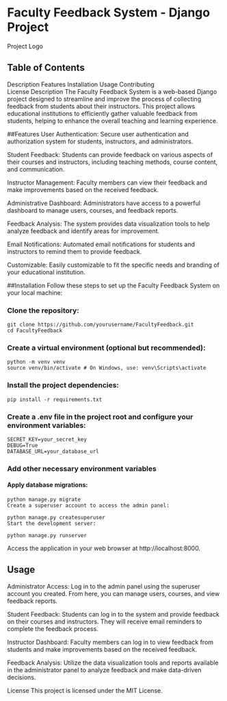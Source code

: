 # Faculty Feedback System - Django Project

Project Logo

## Table of Contents

Description
Features
Installation
Usage
Contributing  
License
Description
The Faculty Feedback System is a web-based Django project designed to streamline and improve the process of collecting feedback from students about their instructors. This project allows educational institutions to efficiently gather valuable feedback from students, helping to enhance the overall teaching and learning experience.

##Features
User Authentication: Secure user authentication and authorization system for students, instructors, and administrators.

Student Feedback: Students can provide feedback on various aspects of their courses and instructors, including teaching methods, course content, and communication.

Instructor Management: Faculty members can view their feedback and make improvements based on the received feedback.

Administrative Dashboard: Administrators have access to a powerful dashboard to manage users, courses, and feedback reports.

Feedback Analysis: The system provides data visualization tools to help analyze feedback and identify areas for improvement.

Email Notifications: Automated email notifications for students and instructors to remind them to provide feedback.

Customizable: Easily customizable to fit the specific needs and branding of your educational institution.

##Installation
Follow these steps to set up the Faculty Feedback System on your local machine:

### Clone the repository:

```shell
git clone https://github.com/yourusername/FacultyFeedback.git
cd FacultyFeedback
```

### Create a virtual environment (optional but recommended):

```shell
python -m venv venv
source venv/bin/activate # On Windows, use: venv\Scripts\activate
```

### Install the project dependencies:

```shell
pip install -r requirements.txt
```

### Create a .env file in the project root and configure your environment variables:

```shell
SECRET_KEY=your_secret_key
DEBUG=True
DATABASE_URL=your_database_url
```

### Add other necessary environment variables

#### Apply database migrations:

```shell
python manage.py migrate
Create a superuser account to access the admin panel:
```

```shell
python manage.py createsuperuser
Start the development server:
```

```shell
python manage.py runserver
```

Access the application in your web browser at http://localhost:8000.

## Usage

Administrator Access: Log in to the admin panel using the superuser account you created. From here, you can manage users, courses, and view feedback reports.

Student Feedback: Students can log in to the system and provide feedback on their courses and instructors. They will receive email reminders to complete the feedback process.

Instructor Dashboard: Faculty members can log in to view feedback from students and make improvements based on the received feedback.

Feedback Analysis: Utilize the data visualization tools and reports available in the administrator panel to analyze feedback and make data-driven decisions.

License
This project is licensed under the MIT License.
